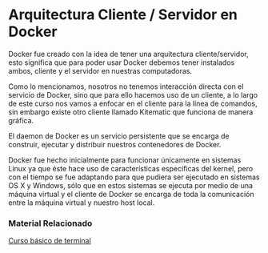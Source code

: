 # Arquitectura Cliente / Servidor en Docker

Docker fue creado con la idea de tener una arquitectura cliente/servidor, esto significa que para poder usar Docker debemos tener instalados ambos, cliente y el servidor en nuestras computadoras.

Como lo mencionamos, nosotros no tenemos interacción directa con el servicio de Docker, sino que para ello hacemos uso de un cliente, a lo largo de este curso nos vamos a enfocar en el cliente para la línea de comandos, sin embargo existe otro cliente llamado Kitematic que funciona de manera gráfica.

El daemon de Docker es un servicio persistente que se encarga de construir, ejecutar y distribuir nuestros contenedores de Docker.

Docker fue hecho inicialmente para funcionar únicamente en sistemas Linux ya que éste hace uso de características específicas del kernel, pero con el tiempo se fue adaptando para que pudiera ser ejecutado en sistemas OS X y Windows, sólo que en estos sistemas se ejecuta por medio de una máquina virtual y el cliente de Docker se encarga de toda la comunicación entre la máquina virtual y nuestro host local.


### Material Relacionado

<a href="https://styde.net/curso-basico-de-terminal/">Curso básico de terminal</a>